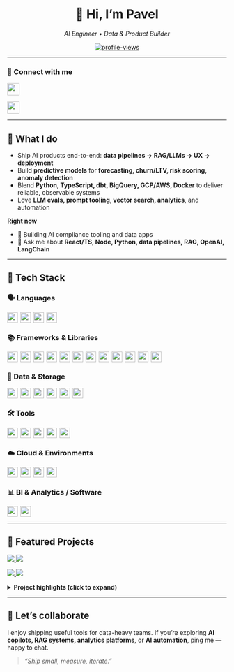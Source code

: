 <!--
  Profile README - Pavel Nguyen
  Tips:
  - Update featured repos in the Projects section
  - Keep image heights similar for a balanced layout
-->

<div align="center">

# 👋 Hi, I’m **Pavel**
_AI Engineer • Data & Product Builder_

<a href="https://github.com/nguyenpavel">
  <img src="https://komarev.com/ghpvc/?username=nguyenpavel&label=Profile%20views&color=0e75b6&style=flat" alt="profile-views" />
</a>

</div>

---

### 🔗 Connect with me
<p>
  <a href="https://github.com/nguyenpavel">
    <img src="https://img.shields.io/badge/GitHub-181717?logo=github&logoColor=white" height="28" />
  </a>
</p>
<p>
  <a href="https://www.linkedin.com/in/nguyenpavel/" target="_blank">
    <img src="https://img.shields.io/badge/LinkedIn-0A66C2?logo=linkedin&logoColor=white" height="28" />
  </a>
</p>

---

## 🚀 What I do
- Ship AI products end-to-end: **data pipelines → RAG/LLMs → UX → deployment**
- Build **predictive models** for **forecasting, churn/LTV, risk scoring, anomaly detection**
- Blend **Python, TypeScript, dbt, BigQuery, GCP/AWS, Docker** to deliver reliable, observable systems
- Love **LLM evals, prompt tooling, vector search, analytics**, and automation

**Right now**
- 🔭 Building AI compliance tooling and data apps  
- 💬 Ask me about **React/TS, Node, Python, data pipelines, RAG, OpenAI, LangChain**

---

## 🧰 Tech Stack

### 🗣️ Languages
<div style="display:flex;flex-wrap:wrap;gap:6px">
  <img src="https://img.shields.io/badge/Python-3776AB?logo=python&logoColor=white" height="24" />
  <img src="https://img.shields.io/badge/TypeScript-3178C6?logo=typescript&logoColor=white" height="24" />
  <img src="https://img.shields.io/badge/JavaScript-F7DF1E?logo=javascript&logoColor=222" height="24" />
  <img src="https://img.shields.io/badge/SQL-336791?logo=postgresql&logoColor=white" height="24" />
</div>

### 📚 Frameworks & Libraries
<div style="display:flex;flex-wrap:wrap;gap:6px">
  <img src="https://img.shields.io/badge/React-20232A?logo=react&logoColor=61DAFB" height="24" />
  <img src="https://img.shields.io/badge/Next.js-000000?logo=next.js&logoColor=white" height="24" />
  <img src="https://img.shields.io/badge/Node.js-339933?logo=node.js&logoColor=white" height="24" />
  <img src="https://img.shields.io/badge/Tailwind-38B2AC?logo=tailwindcss&logoColor=white" height="24" />
  <img src="https://img.shields.io/badge/LangChain-1C3C3C?logo=chainlink&logoColor=white" height="24" />
  <img src="https://img.shields.io/badge/OpenAI-412991?logo=openai&logoColor=white" height="24" />
  <img src="https://img.shields.io/badge/TensorFlow-FF6F00?logo=tensorflow&logoColor=white" height="24" />
  <img src="https://img.shields.io/badge/PyTorch-EE4C2C?logo=pytorch&logoColor=white" height="24" />
  <img src="https://img.shields.io/badge/scikit--learn-F7931E?logo=scikitlearn&logoColor=white" height="24" />
  <img src="https://img.shields.io/badge/pandas-150458?logo=pandas&logoColor=white" height="24" />
  <img src="https://img.shields.io/badge/NumPy-013243?logo=numpy&logoColor=white" height="24" />
  <img src="https://img.shields.io/badge/Plotly-3F4F75?logo=plotly&logoColor=white" height="24" />
</div>

### 🧱 Data & Storage
<div style="display:flex;flex-wrap:wrap;gap:6px">
  <img src="https://img.shields.io/badge/BigQuery-4285F4?logo=googlecloud&logoColor=white" height="24" />
  <img src="https://img.shields.io/badge/dbt-FC6D26?logo=dbt&logoColor=white" height="24" />
  <img src="https://img.shields.io/badge/PostgreSQL-4169E1?logo=postgresql&logoColor=white" height="24" />
  <img src="https://img.shields.io/badge/MySQL-4479A1?logo=mysql&logoColor=white" height="24" />
  <img src="https://img.shields.io/badge/MongoDB-47A248?logo=mongodb&logoColor=white" height="24" />
  <img src="https://img.shields.io/badge/Vector%20DBs-Pinecone%20%7C%20Chroma-0A0A0A" height="24" />
</div>

### 🛠️ Tools
<div style="display:flex;flex-wrap:wrap;gap:6px">
  <img src="https://img.shields.io/badge/Docker-2496ED?logo=docker&logoColor=white" height="24" />
  <img src="https://img.shields.io/badge/Git-F05032?logo=git&logoColor=white" height="24" />
  <img src="https://img.shields.io/badge/Jupyter-F37626?logo=jupyter&logoColor=white" height="24" />
  <img src="https://img.shields.io/badge/Postman-FF6C37?logo=postman&logoColor=white" height="24" />
  <img src="https://img.shields.io/badge/VS%20Code-007ACC?logo=visualstudiocode&logoColor=white" height="24" />
</div>

### ☁️ Cloud & Environments
<div style="display:flex;flex-wrap:wrap;gap:6px">
  <img src="https://img.shields.io/badge/GCP-4285F4?logo=googlecloud&logoColor=white" height="24" />
  <img src="https://img.shields.io/badge/AWS-232F3E?logo=amazonaws&logoColor=white" height="24" />
  <img src="https://img.shields.io/badge/Supabase-3ECF8E?logo=supabase&logoColor=white" height="24" />
  <img src="https://img.shields.io/badge/Vercel-000000?logo=vercel&logoColor=white" height="24" />
</div>

### 📊 BI & Analytics / Software
<div style="display:flex;flex-wrap:wrap;gap:6px">
  <img src="https://img.shields.io/badge/Power%20BI-F2C811?logo=powerbi&logoColor=black" height="24" />
  <img src="https://img.shields.io/badge/Looker%20Studio-4285F4?logo=googleanalytics&logoColor=white" height="24" />
</div>

---

## 🌟 Featured Projects

<p>
  <a href="https://github.com/nguyenpavel/LLM-Assisted-Grocery-Sales-Forecasting">
    <img src="https://github-readme-stats.vercel.app/api/pin/?username=nguyenpavel&repo=LLM-Assisted-Grocery-Sales-Forecasting&bg_color=30,e11d48,7c3aed,2563eb&title_color=fff&text_color=fff&icon_color=fff&show_owner=true" />
  </a>
  <a href="https://github.com/nguyenpavel/rag-with-llm">
    <img src="https://github-readme-stats.vercel.app/api/pin/?username=nguyenpavel&repo=rag-with-llm&bg_color=30,22c55e,06b6d4,2563eb&title_color=fff&text_color=fff&icon_color=fff&show_owner=true" />
  </a>
</p>
<p>
  <a href="https://github.com/nguyenpavel/Multi-Platform-Spam-Classification">
    <img src="https://github-readme-stats.vercel.app/api/pin/?username=nguyenpavel&repo=Multi-Platform-Spam-Classification&bg_color=30,f59e0b,ef4444,7c3aed&title_color=fff&text_color=fff&icon_color=fff&show_owner=true" />
  </a>
  <a href="https://github.com/nguyenpavel/LoanDefaultsPrediction">
    <img src="https://github-readme-stats.vercel.app/api/pin/?username=nguyenpavel&repo=LoanDefaultsPrediction&bg_color=30,06b6d4,2563eb,0ea5e9&title_color=fff&text_color=fff&icon_color=fff&show_owner=true" />
  </a>
</p>

<details>
  <summary><b>Project highlights (click to expand)</b></summary>

### 🧠 LLM-Assisted Grocery Sales Forecasting
- Benchmarks **SARIMA, Neural Prophet, LSTM, RF, MLP** with **GPT-4 vs Claude-3** in autonomous vs assistive modes  
- Representative result: **Neural Prophet RMSLE ≈ 0.1458** (GPT-4, role: Data Scientist); explores prompt-role/sentiment effects  
- Repro tips: deterministic seeds, leakage guards, schema validation

### 🎲 BoardGame RAG (AWS-native)
- Serverless RAG over 150k+ games + rulebook PDFs  
- **Kendra retrieval + Bedrock (Claude)**, optional **OpenSearch vectors**, **Cognito auth**, **Amplify** UI  
- Glue/Step Functions ingest; CI/CD via CodeBuild/CodePipeline; cost/monitoring guardrails

### 🧹 Multi-Platform Spam Classification
- Spam detectors across **email/SMS/YouTube** using **TF-IDF+NB**, **FastText+MLP**, **DistilBERT**  
- In-domain: DistilBERT up to **0.992 acc**; under domain shift all models drop—analysis of precision/recall trade-offs  
- Future: domain adaptation, hard-negative mining, lightweight adapters

### 💳 Loan Default Prediction
- **LendingClub 1.3M rows**; application-time only (no leakage)  
- **ROC AUC ≈ 0.73** with **Random Forest/XGBoost**; engineered features (FICO composite, credit history length, installment/income)  
- Next: calibrated probabilities, cost-aware thresholding, LightGBM/CatBoost
</details>

---

## 🤝 Let’s collaborate
I enjoy shipping useful tools for data-heavy teams. If you’re exploring **AI copilots, RAG systems, analytics platforms**, or **AI automation**, ping me — happy to chat.

> _“Ship small, measure, iterate.”_
